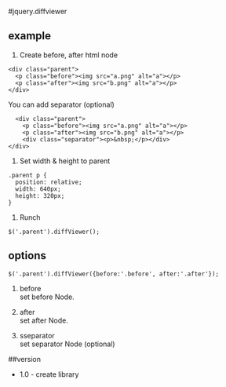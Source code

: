 #jquery.diffviewer

## example
1. Create before, after html node
  ```
  <div class="parent">
    <p class="before"><img src="a.png" alt="a"></p>
    <p class="after"><img src="b.png" alt="a"></p>
  </div>
  ```
  You can add separator (optional)
  ```
    <div class="parent">
      <p class="before"><img src="a.png" alt="a"></p>
      <p class="after"><img src="b.png" alt="a"></p>
      <div class="separator"><p>&nbsp;</p></div>
  </div>
  ```
  
  
1. Set width & height to parent
  ```
  .parent p {
    position: relative;
    width: 640px;
    height: 320px;
  }
  ```
1. Runch
  ```
  $('.parent').diffViewer();
  ```

## options
```
$('.parent').diffViewer({before:'.before', after:'.after'});
```
1. before  
  set before Node.

1. after  
  set after Node.
  
1. sseparator  
  set separator Node (optional)

##version
- 1.0 - create library